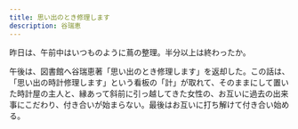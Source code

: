 ```yaml
---
title: 思い出のとき修理します
description: 谷瑞恵
---
```


昨日は、午前中はいつものように蔦の整理。半分以上は終わったか。

午後は、図書館へ谷瑞恵著「思い出のとき修理します」を返却した。この話は、「思い出の時計修理します」という看板の「計」が取れて、そのままにして置いた時計屋の主人と、縁あって斜前に引っ越してきた女性の、お互いに過去の出来事にこだわり、付き合いが始まらない。最後はお互いに打ち解けて付き合い始める。
